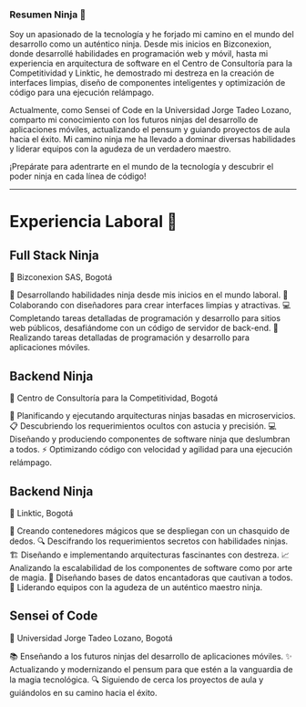 ### Resumen Ninja 🥷

Soy un apasionado de la tecnología y he forjado mi camino en el mundo del desarrollo como un auténtico ninja. Desde mis inicios en Bizconexion, donde desarrollé habilidades en programación web y móvil, hasta mi experiencia en arquitectura de software en el Centro de Consultoría para la Competitividad y Linktic, he demostrado mi destreza en la creación de interfaces limpias, diseño de componentes inteligentes y optimización de código para una ejecución relámpago.

Actualmente, como Sensei of Code en la Universidad Jorge Tadeo Lozano, comparto mi conocimiento con los futuros ninjas del desarrollo de aplicaciones móviles, actualizando el pensum y guiando proyectos de aula hacia el éxito. Mi camino ninja me ha llevado a dominar diversas habilidades y liderar equipos con la agudeza de un verdadero maestro.

¡Prepárate para adentrarte en el mundo de la tecnología y descubrir el poder ninja en cada línea de código!

---

# Experiencia Laboral 🥷

## Full Stack Ninja
💼 Bizconexion SAS, Bogotá

🥷 Desarrollando habilidades ninja desde mis inicios en el mundo laboral.
🎨 Colaborando con diseñadores para crear interfaces limpias y atractivas.
💻 Completando tareas detalladas de programación y desarrollo para sitios web públicos, desafiándome con un código de servidor de back-end.
📱 Realizando tareas detalladas de programación y desarrollo para aplicaciones móviles.

## Backend Ninja
💼 Centro de Consultoría para la Competitividad, Bogotá

🥷 Planificando y ejecutando arquitecturas ninjas basadas en microservicios.
📋 Descubriendo los requerimientos ocultos con astucia y precisión.
💻 Diseñando y produciendo componentes de software ninja que deslumbran a todos.
⚡ Optimizando código con velocidad y agilidad para una ejecución relámpago.

## Backend Ninja
💼 Linktic, Bogotá

🥷 Creando contenedores mágicos que se despliegan con un chasquido de dedos.
🔍 Descifrando los requerimientos secretos con habilidades ninjas.
🏗️ Diseñando e implementando arquitecturas fascinantes con destreza.
📈 Analizando la escalabilidad de los componentes de software como por arte de magia.
💾 Diseñando bases de datos encantadoras que cautivan a todos.
👥 Liderando equipos con la agudeza de un auténtico maestro ninja.

## Sensei of Code
🏫 Universidad Jorge Tadeo Lozano, Bogotá

📚 Enseñando a los futuros ninjas del desarrollo de aplicaciones móviles.
✨ Actualizando y modernizando el pensum para que estén a la vanguardia de la magia tecnológica.
🔍 Siguiendo de cerca los proyectos de aula y guiándolos en su camino hacia el éxito.

